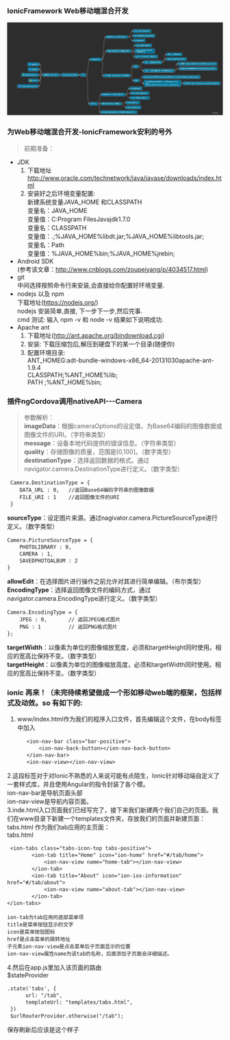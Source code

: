### IonicFramework Web移动端混合开发
![](images/ionic.png)
### 为Web移动端混合开发-IonicFramework安利的号外
> 前期准备：
  * JDK 
    1. 下载地址     http://www.oracle.com/technetwork/java/javase/downloads/index.html
    2. 安装好之后环境变量配置:  
       新建系统变量JAVA_HOME 和CLASSPATH  
       变量名：JAVA_HOME  
       变量值：C:Program FilesJavajdk1.7.0  
       变量名：CLASSPATH  
       变量值：.;%JAVA_HOME%libdt.jar;%JAVA_HOME%libtools.jar;  
       变量名：Path  
       变量值：%JAVA_HOME%bin;%JAVA_HOME%jrebin;         
  * Android SDK  
    (参考该文章：http://www.cnblogs.com/zoupeiyang/p/4034517.html)
  * git  
    中间选择按照命令行来安装,会直接给你配置好环境变量.
  * nodejs 以及 npm  
    下载地址(https://nodejs.org/)  
    nodejs 安装简单,直接, 下一步下一步,然后完事.  
    cmd 测试: 输入  npm -v   和  node -v     结果如下说明成功.
  * Apache ant
    1. 下载地址(http://ant.apache.org/bindownload.cgi)  
    2. 安装: 下载压缩包后,解压到硬盘下的某一个目录(随便你)  
    3. 配置环境目录:  
    ANT_HOMEG:adt-bundle-windows-x86_64-20131030apache-ant-1.9.4  
    CLASSPATH;%ANT_HOME%lib;  
    PATH  ;%ANT_HOME%bin;  




### 插件ngCordova调用nativeAPI---Camera  
> 参数解析：  
  **imageData**：根据cameraOptions的设定值，为Base64编码的图像数据或图像文件的URI。（字符串类型）  
  **message**：设备本地代码提供的错误信息。（字符串类型）  
  **quality**：存储图像的质量，范围是[0,100]。（数字类型）  
  **destinationType**：选择返回数据的格式。通过navigator.camera.DestinationType进行定义。（数字类型）  
  > >   
     Camera.DestinationType = { 
        DATA_URL : 0,   //返回Base64编码字符串的图像数据 
        FILE_URI : 1    //返回图像文件的URI 
     }  
     
  **sourceType**：设定图片来源。通过nagivator.camera.PictureSourceType进行定义。（数字类型）  
  
    Camera.PictureSourceType = { 
        PHOTOLIBRARY : 0, 
        CAMERA : 1, 
        SAVEDPHOTOALBUM : 2 
    }  
    
  **allowEdit**：在选择图片进行操作之前允许对其进行简单编辑。（布尔类型）  
  **EncodingType**：选择返回图像文件的编码方式，通过navigator.camera.EncodingType进行定义。（数字类型）  
    
    Camera.EncodingType = { 
        JPEG : 0,       // 返回JPEG格式图片 
        PNG : 1         // 返回PNG格式图片 
    };  
    
  **targetWidth**：以像素为单位的图像缩放宽度，必须和targetHeight同时使用。相应的宽高比保持不变。（数字类型）  
  **targetHeight**：以像素为单位的图像缩放高度，必须和targetWidth同时使用。相应的宽高比保持不变。（数字类型）


### ionic 再来！（未完待续希望做成一个形如移动web端的框架，包括样式及动效。so 有如下的:  
  1. www/index.html作为我们的程序入口文件，首先编辑这个文件，在body标签中加入  
  
            <ion-nav-bar class="bar-positive">
                <ion-nav-back-button></ion-nav-back-button>
            </ion-nav-bar>
            <ion-nav-view></ion-nav-view>  
            
  2.这段标签对于对Ionic不熟悉的人来说可能有点陌生，Ionic针对移动端自定义了一套样式库，并且使用Angular的指令封装了各个模。  
    ion-nav-bar是导航页面头部  
    ion-nav-view是导航内容页面。  
  3.inde.html入口页面我们已经写完了，接下来我们新建两个我们自己的页面。我们在www目录下新建一个templates文件夹，存放我们的页面并新建页面：tabs.html 作为我们tab应用的主页面：  
  tabs.html  
  
     <ion-tabs class="tabs-icon-top tabs-positive">
            <ion-tab title="Home" icon="ion-home" href="#/tab/home">
                <ion-nav-view name="home-tab"></ion-nav-view>
            </ion-tab>
            <ion-tab title="About" icon="ion-ios-information" href="#/tab/about">
                <ion-nav-view name="about-tab"></ion-nav-view>
            </ion-tab>
    </ion-tabs>  
    
    ion-tab为tab应用的底部菜单项  
    title是菜单按钮显示的文字  
    icon是菜单按钮图标  
    href是点击菜单的跳转地址  
    子元素ion-nav-view是点击菜单后子页面显示的位置  
    ion-nav-view属性name为该tab的名称，后面添加子页面会详细描述。  
  4.然后在app.js里加入该页面的路由  
    $stateProvider  
    
    .state('tabs', {
          url: "/tab",
          templateUrl: "templates/tabs.html",
     })  
     $urlRouterProvider.otherwise("/tab");  
     
     
保存刷新后应该是这个样子
